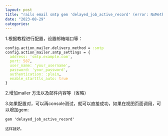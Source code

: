 ```yaml
---
layout: post
title: "rails email smtp gem 'delayed_job_active_record' (error: NoMethodError (undefined method +' for nil:NilClass))"
date: "2023-08-29"
categories: 
---
```

<p>1.根据教程进行配置，设置邮箱端口等：</p>

<pre>
<code>config.action_mailer.delivery_method = <span style="color:#abe338">:smtp</span>
config.action_mailer.smtp_settings = {
  <span style="color:#abe338">address:</span> <span style="color:#abe338">&#39;smtp.example.com&#39;</span>,
  <span style="color:#abe338">port:</span> <span style="color:#f5ab35">587</span>,
  <span style="color:#abe338">user_name:</span> <span style="color:#abe338">&#39;your_username&#39;</span>,
  <span style="color:#abe338">password:</span> <span style="color:#abe338">&#39;your_password&#39;</span>,
  <span style="color:#abe338">authentication:</span> <span style="color:#abe338">:plain</span>,
  <span style="color:#abe338">enable_starttls_auto:</span> <span style="color:#f5ab35">true</span>
}</code></pre>

<p>2.增加mailer 方法以及邮件内容等（省略）</p>

<p>3.如果配置对，可以再console测试，就可以直接成功，如果在视图页面调用，可以增加gem:</p>

<pre>
<code>gem &#39;delayed_job_active_record&#39;</code></pre>

<p><code>这样就好。</code></p>

